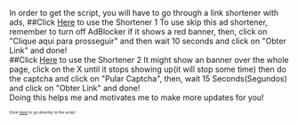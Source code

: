 In order to get the script, you will have to go through a link shortener with ads,
##Click [Here](https://seulink.online/better-sploop-script) to use the Shortener 1
To use skip this ad shortener, remember to turn off AdBlocker if it shows a red banner, then, click on "Clique aqui para prosseguir" and then wait 10 seconds and click on "Obter Link" and done!<br>
##Click [Here](https://suaurl.com/better-sploop-script) to use the Shortener 2
It might show an banner over the whole page, click on the X until it stops showing up(it will stop some time) then do the captcha and click on "Pular Captcha", then, wait 15 Seconds(Segundos) and click on "Obter Link" and done!<br>
Doing this helps me and motivates me to make more updates for you!

<sub><sup><sub><sup>Click [Here](https://pastebin.com/TQ1ziyG7) to go directlly to the script</sup></sub></sup></sub>

